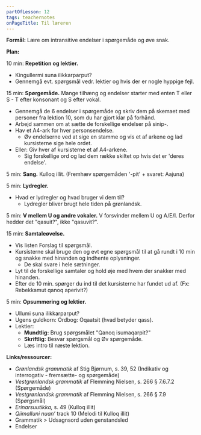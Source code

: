 ```yaml
---
partOfLesson: 12
tags: teachernotes
onPageTitle: Til læreren
---
```

**Formål:** Lære om intransitive endelser i spørgemåde og øve snak.

**Plan:**

10 min: **Repetition og lektier.**

- Kingullermi suna ilikkarparput?
- Gennemgå evt. spørgsmål vedr. lektier og hvis der er nogle hyppige fejl.

15 min: **Spørgemåde.** Mange tilhæng og endelser starter med enten T eller S - T efter konsonant og S efter vokal.

- Gennemgå de 6 endelser i spørgemåde og skriv dem på skemaet med personer fra lektion 10, som du har gjort klar på forhånd.
- Arbejd sammen om at sætte de forskellige endelser på sinip-.
- Hav et A4-ark for hver personsendelse.
    - Øv endelserne ved at sige en stamme og vis et af arkene og lad kursisterne sige hele ordet.
- Eller: Giv hver af kursisterne et af A4-arkene.
    - Sig forskellige ord og lad dem række skiltet op hvis det er 'deres endelse'.

5 min: **Sang.** Kulloq illit. (Fremhæv spørgemåden '-pit' + svaret: Aajuna)

5 min: **Lydregler.**
- Hvad er lydregler og hvad bruger vi dem til?
    - Lydregler bliver brugt hele tiden på grønlandsk.

5 min: **V mellem U og andre vokaler.** V forsvinder mellem U og A/E/I. Derfor hedder det "qasuit?", ikke "qasuvit?".

15 min: **Samtaleøvelse.**

- Vis listen Forslag til spørgsmål.
- Kursisterne skal bruge den og evt egne spørgsmål til at gå rundt i 10 min og snakke med hinanden og indhente oplysninger.
    - De skal svare i hele sætninger.
- Lyt til de forskellige samtaler og hold øje med hvem der snakker med hinanden.
- Efter de 10 min. spørger du ind til det kursisterne har fundet ud af. (Fx: Rebekkamut qanoq aperivit?)

5 min: **Opsummering og lektier.**

- Ullumi suna ilikkarparput?
- Ugens guldkorn: Ordbog: Oqaatsit (hvad betyder qass).
- Lektier:
    - **Mundtlig:** Brug spørgsmålet "Qanoq isumaqarpit?"
    - **Skriftlig:** Besvar spørgsmål og Øv spørgemåde.
    - Læs intro til næste lektion.

**Links/ressourcer:**

- *Grønlandsk grammatik* af Stig Bjørnum, s. 39, 52 (Indikativ og interrogativ - fremsætte- og spørgemåde)
- *Vestgrønlandsk grammatik* af Flemming Nielsen, s. 266 § 7.6.7.2 (Spørgemåde)
- *Vestgrønlandsk grammatik* af Flemming Nielsen, s. 266 § 7.9 (Spørgsmål)
- *Erinarsuutikka,* s. 49 (Kulloq illit)
- *Qiimalluni nuan’* track 10 (Melodi til Kulloq illit)
- Grammatik > Udsagnsord uden genstandsled
- Endelser